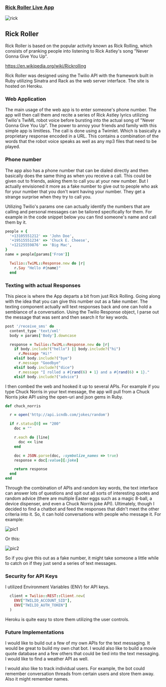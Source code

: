 

### [Rick Roller Live App][rickLive]
[rickLive]: https://rick-roller.herokuapp.com/index.html

![rick]

[rick]: ./assets/rick.png

## Rick Roller
Rick Roller is based on the popular activity known as Rick Rolling, which consists of pranking people into listening to Rick Astley's song "Never Gonna Give You Up".

https://en.wikipedia.org/wiki/Rickrolling

Rick Roller was designed using the Twilio API with the framework built in Ruby utilizing Sinatra and Rack as the web server interface.  The site is hosted on Heroku.  

### Web Application
The main usage of the web app is to enter someone's phone number.  The app will then call them and recite a series of Rick Astley lyrics utilizing Twilio's TwiML robot voice before bursting into the actual song of "Never Gonna Give You Up".  The power to annoy your friends and family with this simple app is limitless.  The call is done using a Twimlet.  Which is basically a proprietary response encoded in a URL.  This contains a combination of the words that the robot voice speaks as well as any mp3 files that need to be played.  

### Phone number
The app also has a phone number that can be dialed directly and then basically does the same thing as when you receive a call.  This could be given out to friends, asking them to call you at your new number.  But I actually envisioned it more as a fake number to give out to people who ask for your number that you don't want having your number.  They get a strange surprise when they try to call you.  

Utilizing Twilio's params one can actually identify the numbers that are calling and personal messages can be tailored specifically for them.  For example in the code snippet below you can find someone's name and call them by it.

```ruby
people = {
  '+13105551212' => 'John Doe',
  '+19515551234' => 'Chuck E. Cheese',
  '+12125559876' => 'Big Mac',
}
name = people[params['From']]

  Twilio::TwiML::Response.new do |r|
    r.Say "Hello #{name}"
  end
```

### Texting with actual Responses
This piece is where the App departs a bit from just Rick Rolling.  Going along with the idea that you can give this number out as a fake number.  The texting component actually will text responses back and one can hold a semblance of a conversation. Using the Twilio Response object, I parse out the message that was sent and then search it for key words.   

```ruby
post '/receive_sms' do
  content_type 'text/xml'
  body = params['Body'].downcase

  response = Twilio::TwiML::Response.new do |r|
    if body.include?("hello") || body.include?("hi")
      r.Message "Hi!"
    elsif body.include?("bye")
      r.message "Goodbye"
    elsif body.include?("dice")
      r.message "I rolled a #{rand(6) + 1} and a #{rand(6) + 1}."
    elsif body.include?("advice")
```

I then combed the web and hooked it up to several APIs.  For example if you type Chuck Norris in your text message, the app will pull from a Chuck Norris joke API using the open-uri and json gems in Ruby.  

```ruby
def chuck_norris

  r = open('http://api.icndb.com/jokes/random')

  if r.status[0] == "200"
    doc = ""

    r.each do |line|
      doc << line
    end

    doc = JSON.parse(doc, :symbolize_names => true)
    response = doc[:value][:joke]

    return response
  end
end
```

Through the combination of APIs and random key words, the text interface can answer lots of questions and spit out all sorts of interesting quotes and random advice (there are multiple Easter eggs such as a magic 8-ball, a device dispenser, and even a Chuck Norris joke API).  Ultimately, though I decided to find a chatbot and feed the responses that didn't meet the other criteria into it.  So, it can hold conversations with people who message it.  For example:

![pic1]

[pic1]: ./assets/image1.PNG

Or this:

![pic2]

[pic2]: ./assets/image2.PNG

So if you give this out as a fake number, it might take someone a little while to catch on if they just send a series of text messages.  

### Security for API Keys
I utilized Environment Variables (ENV) for API keys.   
```ruby
  client = Twilio::REST::Client.new(
    ENV["TWILIO_ACCOUNT_SID"],
    ENV["TWILIO_AUTH_TOKEN"]
  )
```
Heroku is quite easy to store them utilizing the user controls.

### Future Implementations
I would like to build out a few of my own APIs for the text messaging.  It would be great to build my own chat bot.  I would also like to build a movie quote database and a few others that could be tied into the text messaging.  I would like to find a weather API as well.  

I would also like to track individual users.  For example, the bot could remember conversation threads from certain users and store them away.  Also it might remember names.      
